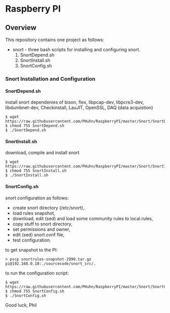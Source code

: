# Raspberry PI
## Overview
This repository contains one project as follows:
- snort - three bash scripts for installing and configuring snort.
  1. SnortDepend.sh
  2. SnortInstall.sh
  3. SnortConfig.sh

### Snort Installation and Configuration

#### SnortDepend.sh
install snort dependenies of 
bison, flex, libpcap-dev, libpcre3-dev, libdumbnet-dev, Checkinstall, LauJIT, OpenSSL, DAQ (data acquistion)
```
$ wget https://raw.githubusercontent.com/PHuhn/RaspberryPI/master/Snort/SnortDepend.sh
$ chmod 755 SnortDepend.sh
$ ./SnortDepend.sh
```

#### SnortInstall.sh
download, compile and install snort 
```
$ wget https://raw.githubusercontent.com/PHuhn/RaspberryPI/master/Snort/SnortInstall.sh
$ chmod 755 SnortInstall.sh
$ ./SnortInstall.sh
```

#### SnortConfig.sh
snort configuration as follows:
- create snort directory (/etc/snort),
- load rules snapshot,
- download, edit (sed) and load some community rules to local.rules,
- copy stuff to snort directory,
- set permissions and owner,
- edit (sed) snort.conf file,
- test configuration.

to get snapshot to the PI:
```
> pscp snortrules-snapshot-2990.tar.gz pi@192.168.0.10:./sourcecode/snort_src/.
```

to run the configuration script:
```
$ wget https://raw.githubusercontent.com/PHuhn/RaspberryPI/master/Snort/SnortConfig.sh
$ chmod 755 SnortConfig.sh
$ ./SnortConfig.sh
```

Good luck, Phil
